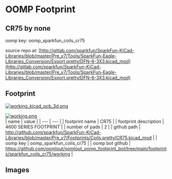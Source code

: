 # OOMP Footprint  
## CR75  by none  
  
oomp key: oomp_sparkfun_coils_cr75  
  
source repo at: [http://gitlab.com/sparkfun/SparkFun-KiCad-Libraries/blob/master/Pre_v7/Tools/SparkFun-Eagle-Libraries_Conversion/Export.pretty/DFN-6-3X3.kicad_mod](http://gitlab.com/sparkfun/SparkFun-KiCad-Libraries/blob/master/Pre_v7/Tools/SparkFun-Eagle-Libraries_Conversion/Export.pretty/DFN-6-3X3.kicad_mod)  
## Footprint  
  
[![working_kicad_pcb_3d.png](working_kicad_pcb_3d_600.png)](working_kicad_pcb_3d.png)  
  
[![working.png](working_600.png)](working.png)  
| name | value | 
| --- | --- | 
| footprint name | CR75 | 
| footprint description | 4600 SERIES FOOTPRINT | 
| number of pads | 2 | 
| github path | http://github.com/sparkfun/SparkFun-KiCad-Libraries/blob/master/Pre_v7/Footprints/Coils.pretty/CR75.kicad_mod | 
| oomp key | oomp_sparkfun_coils_cr75 | 
| oomp bot github | https://github.com/oomlout/oomlout_oomp_footprint_bot/tree/main/footprints/sparkfun_coils_cr75/working | 
## Images  

